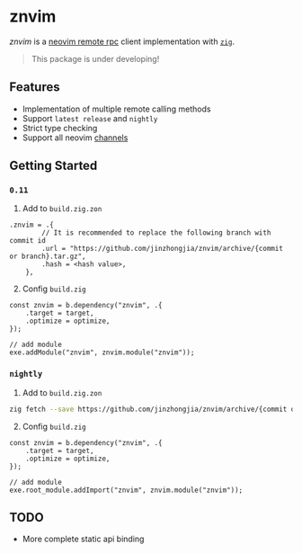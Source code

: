 # znvim

_znvim_ is a [neovim remote rpc](https://neovim.io/doc/user/api.html#rpc-connecting) client implementation with [`zig`](https://ziglang.org/).

> This package is under developing!

## Features

- Implementation of multiple remote calling methods
- Support `latest release` and `nightly`
- Strict type checking
- Support all neovim [channels](https://neovim.io/doc/user/channel.html#channel-intro)

## Getting Started

### `0.11`

1. Add to `build.zig.zon`

```zig
.znvim = .{
        // It is recommended to replace the following branch with commit id
        .url = "https://github.com/jinzhongjia/znvim/archive/{commit or branch}.tar.gz",
        .hash = <hash value>,
    },
```

2. Config `build.zig`

```zig
const znvim = b.dependency("znvim", .{
    .target = target,
    .optimize = optimize,
});

// add module
exe.addModule("znvim", znvim.module("znvim"));
```

### `nightly`

1. Add to `build.zig.zon`

```sh
zig fetch --save https://github.com/jinzhongjia/znvim/archive/{commit or branch}.tar.gz
```

2. Config `build.zig`

```zig
const znvim = b.dependency("znvim", .{
    .target = target,
    .optimize = optimize,
});

// add module
exe.root_module.addImport("znvim", znvim.module("znvim"));
```

## TODO

- More complete static api binding
